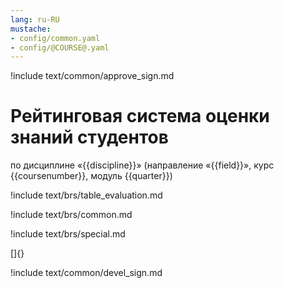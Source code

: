 ```yaml
---
lang: ru-RU
mustache:
- config/common.yaml
- config/@COURSE@.yaml
---
```


!include text/common/approve_sign.md

# Рейтинговая система оценки знаний студентов

по дисциплине «{{discipline}}» (направление «{{field}}», курс {{coursenumber}}, модуль {{quarter}})

!include text/brs/table_evaluation.md

!include text/brs/common.md

!include text/brs/special.md

[]{}

!include text/common/devel_sign.md



